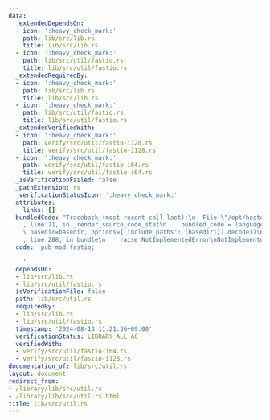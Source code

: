 ```yaml
---
data:
  _extendedDependsOn:
  - icon: ':heavy_check_mark:'
    path: lib/src/lib.rs
    title: lib/src/lib.rs
  - icon: ':heavy_check_mark:'
    path: lib/src/util/fastio.rs
    title: lib/src/util/fastio.rs
  _extendedRequiredBy:
  - icon: ':heavy_check_mark:'
    path: lib/src/lib.rs
    title: lib/src/lib.rs
  - icon: ':heavy_check_mark:'
    path: lib/src/util/fastio.rs
    title: lib/src/util/fastio.rs
  _extendedVerifiedWith:
  - icon: ':heavy_check_mark:'
    path: verify/src/util/fastio-i128.rs
    title: verify/src/util/fastio-i128.rs
  - icon: ':heavy_check_mark:'
    path: verify/src/util/fastio-i64.rs
    title: verify/src/util/fastio-i64.rs
  _isVerificationFailed: false
  _pathExtension: rs
  _verificationStatusIcon: ':heavy_check_mark:'
  attributes:
    links: []
  bundledCode: "Traceback (most recent call last):\n  File \"/opt/hostedtoolcache/Python/3.10.14/x64/lib/python3.10/site-packages/onlinejudge_verify/documentation/build.py\"\
    , line 71, in _render_source_code_stat\n    bundled_code = language.bundle(stat.path,\
    \ basedir=basedir, options={'include_paths': [basedir]}).decode()\n  File \"/opt/hostedtoolcache/Python/3.10.14/x64/lib/python3.10/site-packages/onlinejudge_verify/languages/rust.py\"\
    , line 288, in bundle\n    raise NotImplementedError\nNotImplementedError\n"
  code: 'pub mod fastio;

    '
  dependsOn:
  - lib/src/lib.rs
  - lib/src/util/fastio.rs
  isVerificationFile: false
  path: lib/src/util.rs
  requiredBy:
  - lib/src/lib.rs
  - lib/src/util/fastio.rs
  timestamp: '2024-08-13 11:21:36+09:00'
  verificationStatus: LIBRARY_ALL_AC
  verifiedWith:
  - verify/src/util/fastio-i64.rs
  - verify/src/util/fastio-i128.rs
documentation_of: lib/src/util.rs
layout: document
redirect_from:
- /library/lib/src/util.rs
- /library/lib/src/util.rs.html
title: lib/src/util.rs
---
```


